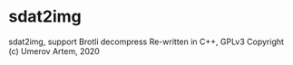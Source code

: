 # sdat2img
sdat2img, support Brotli decompress Re-written in C++, GPLv3
Copyright (c) Umerov Artem, 2020
